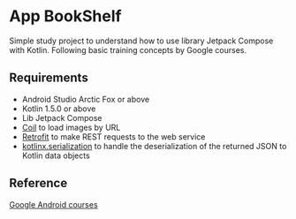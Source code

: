 # App BookShelf

Simple study project to understand how to use library Jetpack Compose with Kotlin.
Following basic training concepts by Google courses.

## Requirements

- Android Studio Arctic Fox or above
- Kotlin 1.5.0 or above
- Lib Jetpack Compose
- [Coil](https://coil-kt.github.io/coil/) to load images by URL
- [Retrofit](https://square.github.io/retrofit/) to make REST requests to the web service
- [kotlinx.serialization](https://github.com/Kotlin/kotlinx.serialization) to handle the deserialization of the returned JSON to Kotlin data objects

## Reference

[](https://developer.android.com/courses/android-basics-compose/course)
<a href="https://developer.android.com/courses/android-basics-compose/course">Google Android courses</a>
